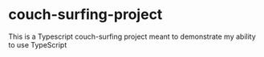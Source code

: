 # couch-surfing-project
This is a Typescript couch-surfing project meant to demonstrate my ability to use TypeScript
